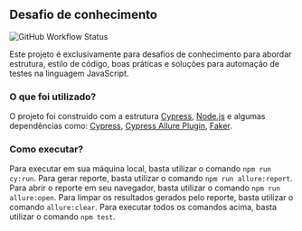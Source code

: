 ## Desafio de conhecimento
![GitHub Workflow Status](https://img.shields.io/github/workflow/status/clevsampaio/challenge-cypress/nodejs?style=for-the-badge)

Este projeto é exclusivamente para desafios de conhecimento para abordar estrutura, estilo de código, boas práticas e 
soluções para automação de testes na linguagem JavaScript.

### O que foi utilizado?

O projeto foi construido com a estrutura [Cypress](https://www.cypress.io/), [Node.js](https://nodejs.org/en/) e algumas dependências como:
[Cypress](https://www.npmjs.com/package/cypress), 
[Cypress Allure Plugin](https://www.npmjs.com/package/@shelex/cypress-allure-plugin), 
[Faker](https://www.npmjs.com/package/faker).

### Como executar?

Para executar em sua máquina local, basta utilizar o comando `npm run cy:run`.
Para gerar reporte, basta utilizar o comando `npm run allure:report`.
Para abrir o reporte em seu navegador, basta utilizar o comando `npm run allure:open`.
Para limpar os resultados gerados pelo reporte, basta utilizar o comando `allure:clear`.
Para executar todos os comandos acima, basta utilizar o comando `npm test`.
